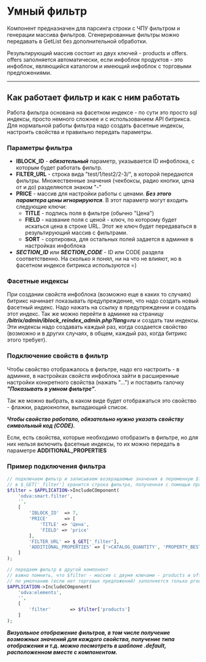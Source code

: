 # Умный фильтр

Компонент предназначен для парсинга строки с ЧПУ фильтром и генерации массива фильтров. Сгенерированные фильтры можно передавать в GetList без дополнительной обработки.

Результирующий массив состоит из двух ключей - products и offers. offers заполняется автоматически, если инфоблок продуктов - это инфоблок, являющийся каталогом и имеющий инфоблок с торговыми предложениями.

***

## Как работает фильтр и как с ним работать

Работа фильтра основана на фасетном индексе - по сути это просто sql индексы, просто немного сложнее и с использованием API битрикса.
Для нормальной работы фильтра надо создать фасетные индексы, настроить свойства и правильно передать параметры.

### Параметры фильтра

- **IBLOCK_ID** - ***обязательный*** параметр, указывается ID инфоблока, с которым будет работать фильтр.
- **FILTER_URL** - строка вида "test/1/test2/2-3/", в которой передаются фильтры. Множественные значения (чекбоксы, радио кнопки, цена от и до) разделяются знаком "-"
- **PRICE** - массив для настройки работы с ценами. ***Без этого парамтера цены игнорируются***. В этот параметр могут входить следующие ключи:
	- **TITLE** - подпись поля в фильтре (обычно "Цена")
	- **FIELD** - название поля с ценой - ключ, по которому будет искаться цена в строке URL. Этот же ключ будет передаваться в результирующий массив с фильтрами.
	- **SORT**  - сортировка, для остальных полей задается в админке в настройках инфоблока
- ***SECTION_ID*** или ***SECTION_CODE*** - ID или CODE раздела соответственно. На сколько я понял, ни на что не влияют, но в фасетном индексе битрикса используются =)

### Фасетные индексы

При создании свойств инфоблока (возможно еще в каких то случаях) битрикс начинает показывать предупреждение, что надо создать новый фасетный индекс. Надо нажать на ссылку в предупреждении и создать этот индекс. Так же можно перейти в админке на страницу ***/bitrix/admin/iblock_reindex_admin.php?lang=ru*** и создать там индексы. Эти индексы надо создавать каждый раз, когда создается свойство (возможно и в других случаях, в общем, каждый раз, когда битрикс этого требует).

### Подключение свойств в фильтр

Чтобы свойство отображалось в фильтре, надо его настроить - в админке, в настройках свойств инфоблока зайти в расширенные настройки конкретного свойства (нажать "...") и поставить галочку ***"Показывать в умном фильтре"***.

Так же можно выбрать, в каком виде будет отображаться это свойство - флажки, радиокнопки, выпадающий список.

***Чтобы свойство работало, обязательно нужно указать свойству символьный код (CODE).***

Если, есть свойства, которые необходимо отобразить в фильтре, но для них нельзя включить фасетные индексы, то их можно передать в параметре **ADDITIONAL_PROPERTIES**
### Пример подключения фильтра

```php
// подключаем фильтр и записываем возвращаемые значения в переменную $filter
// в $_GET['_filter'] хранится строка фильтра, полученная с помощью правильно настроенного . Вместо этого может быть другая переменная.
$filter = $APPLICATION->IncludeCOmponent(
	'odva:smart.filter',
	'',
	[
		'IBLOCK_ID'  => 7,
		'PRICE'      => [
			'TITLE' => 'Цена',
			'FIELD' => 'price'
		],
		'FILTER_URL' => $_GET['_filter'],
		'ADDITIONAL_PROPERTIES' => ['>CATALOG_QUANTITY', 'PROPERTY_BESTSALLER_VALUE']
	]
);

// передаем фильтр в другой компонент
// важно помнить, что $filter - массив с двумя ключами - products и offers
// по умолчанию (если нет торговых предложений) заполняется только products
$APPLICATION->IncludeCOmponent(
	'odva:elements',
	'',
	[
		'filter'       => $filter['products']
	]
);
```

***Визуальное отображение фильтров, в том числе получение возможных значений для каждого свойства, получение типа отображения и т.д. можно посмотреть в шаблоне .default, расположенном вместе с компонентом.***
